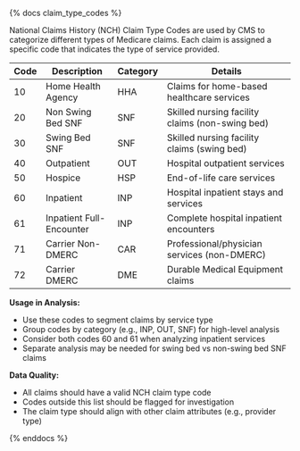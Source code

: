{% docs claim_type_codes %}

National Claims History (NCH) Claim Type Codes are used by CMS to categorize different types of Medicare claims. Each claim is assigned a specific code that indicates the type of service provided.

| Code | Description                   | Category | Details                                           |
|------|-------------------------------|----------|---------------------------------------------------|
| 10   | Home Health Agency           | HHA       | Claims for home-based healthcare services         |
| 20   | Non Swing Bed SNF            | SNF       | Skilled nursing facility claims (non-swing bed)   |
| 30   | Swing Bed SNF                | SNF       | Skilled nursing facility claims (swing bed)       |
| 40   | Outpatient                   | OUT       | Hospital outpatient services                      |
| 50   | Hospice                      | HSP       | End-of-life care services                         |
| 60   | Inpatient                    | INP       | Hospital inpatient stays and services             |
| 61   | Inpatient Full-Encounter     | INP       | Complete hospital inpatient encounters            |
| 71   | Carrier Non-DMERC            | CAR       | Professional/physician services (non-DMERC)       |
| 72   | Carrier DMERC                | DME       | Durable Medical Equipment claims                  |

**Usage in Analysis:**
- Use these codes to segment claims by service type
- Group codes by category (e.g., INP, OUT, SNF) for high-level analysis
- Consider both codes 60 and 61 when analyzing inpatient services
- Separate analysis may be needed for swing bed vs non-swing bed SNF claims

**Data Quality:**
- All claims should have a valid NCH claim type code
- Codes outside this list should be flagged for investigation
- The claim type should align with other claim attributes (e.g., provider type)


{% enddocs %}